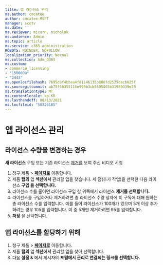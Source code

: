 ```yaml
---
title: 앱 라이선스 관리
ms.author: cmcatee
author: cmcatee-MSFT
manager: scotv
ms.date: ''
ms.reviewer: micurn, nicholak
ms.audience: Admin
ms.topic: article
ms.service: o365-administration
ROBOTS: NOINDEX, NOFOLLOW
localization_priority: Normal
ms.collection: Adm_O365
ms.custom:
- commerce_licensing
- "1500008"
- "2443"
ms.openlocfilehash: 7695d0f4bbea4f81146135b800fd2525decb625f
ms.sourcegitcommit: ab75f66355116e995b3cb5505465b31989339e28
ms.translationtype: MT
ms.contentlocale: ko-KR
ms.lasthandoff: 08/13/2021
ms.locfileid: "58326185"
---
```

# <a name="manage-app-licenses"></a>앱 라이선스 관리

## <a name="to-change-license-quantity"></a>라이선스 수량을 변경하는 경우

**새 라이선스** 구입 또는 기존 [](https://go.microsoft.com/fwlink/p/?linkid=2154857) 라이선스 [제거를](https://go.microsoft.com/fwlink/p/?linkid=2154938) 보여 주신 비디오 시청

1. 청구 제품   >  **[페이지로](https://go.microsoft.com/fwlink/p/?linkid=842054)** 이동합니다.
2. 제품 **탭의** 앱 **섹션에서** 관리할 앱을 찾습니다. 세 점(추가 작업)을 선택한 다음 라이선스 **구입 을 선택합니다.**
3. 라이선스 수를 줄이면 라이선스 구입 창 위쪽에서 라이선스 **제거를 선택합니다.** 
4. 라이선스를 구입하거나 제거하려면  총 라이선스  수량 상자에 이 구독에 대해 원하는 총 라이선스 수를 입력합니다. 예를 들어 라이선스가 100개가 있으며 5개 이상 추가하려는 경우 105를 입력합니다. 이 중 5개만 제거하려면 95를 입력합니다.
5. **저장** 을 선택합니다.

## <a name="to-assign-app-licenses"></a>앱 라이선스를 할당하기 위해

1. 청구 제품   >  **[페이지로](https://go.microsoft.com/fwlink/p/?linkid=842054)** 이동합니다.
2. 제품 **탭의** 앱 **섹션에서** 관리할 앱을 찾아 선택합니다.
3. 다음 **설정 &** 에서 게시자의 **포털에서 관리로 연결되는 링크를 선택합니다.**